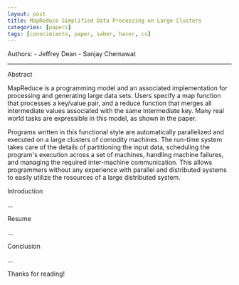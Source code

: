 ```yaml
---
layout: post
title: MapReduce Simplified Data Processing on Large Clusters
categories: [papers]
tags: [conocimiento, paper, saber, hacer, cs]
---
```


<!--Resumen-->

Authors:
    - Jeffrey Dean
    - Sanjay Chemawat

---
<!--more-->

Abstract

MapReduce is a programming model and an associated implementation for processing and generating large data sets.
Users specify a map function that processes a key/value pair, and a reduce function that merges all intermediate values associated with the same intermediate key. Many real world tasks are expressible in this model, as shown in the paper.

Programs written in this functional style are automatically parallelized and executed on a large clusters of comodity machines.
The run-time system takes care of the details of partitioning the input data, scheduling the program's execution across a set of machines, handling machine failures, and managing the required inter-machine communication. This allows programmers without any experience with parallel and distributed systems to easily utilize the rosources of a large distributed system.

Introduction

...

Resume

...

Conclusion

...
  
Thanks for reading!